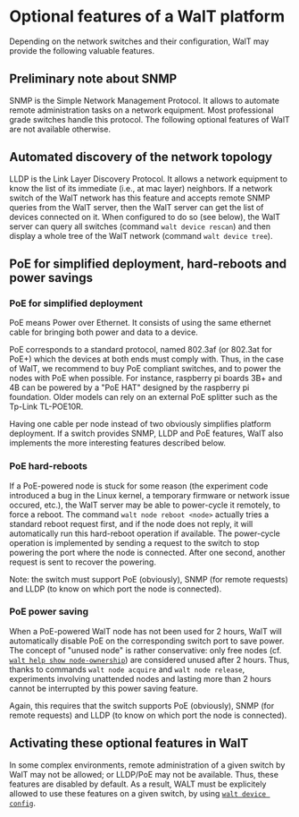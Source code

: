 
# Optional features of a WalT platform

Depending on the network switches and their configuration, WalT may provide the following valuable features.


## Preliminary note about SNMP

SNMP is the Simple Network Management Protocol. It allows to automate remote administration tasks on a network equipment.
Most professional grade switches handle this protocol.
The following optional features of WalT are not available otherwise.


## Automated discovery of the network topology

LLDP is the Link Layer Discovery Protocol. It allows a network equipment to know the list of its immediate (i.e., at mac layer) neighbors.
If a network switch of the WalT network has this feature and accepts remote SNMP queries from the WalT server, then the WalT server
can get the list of devices connected on it.
When configured to do so (see below), the WalT server can query all switches (command `walt device rescan`) and then display a whole tree of the WalT network (command `walt device tree`).


## PoE for simplified deployment, hard-reboots and power savings

### PoE for simplified deployment

PoE means Power over Ethernet. It consists of using the same ethernet cable for bringing both power and data to a device.

PoE corresponds to a standard protocol, named 802.3af (or 802.3at for PoE+) which the devices at both ends must comply with.
Thus, in the case of WalT, we recommend to buy PoE compliant switches, and to power the nodes with PoE when possible.
For instance, raspberry pi boards 3B+ and 4B can be powered by a "PoE HAT" designed by the raspberry pi foundation.
Older models can rely on an external PoE splitter such as the Tp-Link TL-POE10R.

Having one cable per node instead of two obviously simplifies platform deployment.
If a switch provides SNMP, LLDP and PoE features, WalT also implements the more interesting features described below.


### PoE hard-reboots

If a PoE-powered node is stuck for some reason (the experiment code introduced a bug in the Linux kernel, a temporary firmware or network issue occured, etc.),
the WalT server may be able to power-cycle it remotely, to force a reboot.
The command `walt node reboot <node>` actually tries a standard reboot request first, and if the node does not reply, it will automatically run this hard-reboot operation if available.
The power-cycle operation is implemented by sending a request to the switch to stop powering the port where the node is connected. After one second, another request is sent
to recover the powering.

Note: the switch must support PoE (obviously), SNMP (for remote requests) and LLDP (to know on which port the node is connected).


### PoE power saving

When a PoE-powered WalT node has not been used for 2 hours, WalT will automatically disable PoE on the corresponding switch port to save power.
The concept of "unused node" is rather conservative: only free nodes (cf. [`walt help show node-ownership`](node-ownership.md)) are considered unused after 2 hours.
Thus, thanks to commands `walt node acquire` and `walt node release`, experiments involving unattended nodes and lasting more than 2 hours cannot be interrupted by this power saving feature.

Again, this requires that the switch supports PoE (obviously), SNMP (for remote requests) and LLDP (to know on which port the node is connected).


## Activating these optional features in WalT

In some complex environments, remote administration of a given switch by WalT may not be allowed; or LLDP/PoE may not be available.
Thus, these features are disabled by default. As a result, WALT must be explicitely allowed to use these features on a given switch,
by using [``walt device config``](device-config.md).

